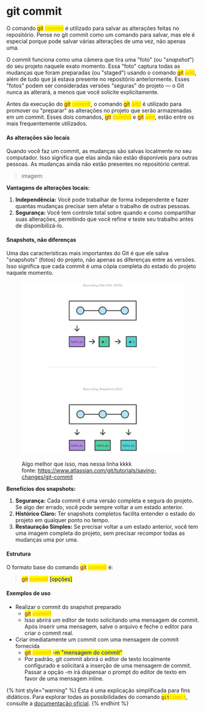 # git commit

O comando <mark style="color:purple;">git</mark> <mark style="color:orange;">commit</mark> é utilizado para salvar as alterações feitas no repositório. Pense no git commit como um comando para salvar, mas ele é especial porque pode salvar várias alterações de uma vez, não apenas uma.

O commit funciona como uma câmera que tira uma "foto" (ou "_snapshot_") do seu projeto naquele exato momento. Essa "foto" captura todas as mudanças que foram preparadas (ou "staged") usando o comando <mark style="color:purple;">git</mark> <mark style="color:orange;">add</mark>, além de tudo que já estava presente no repositório anteriormente. Esses "fotos" podem ser consideradas versões "seguras" do projeto — o Git nunca as alterará, a menos que você solicite explicitamente.

Antes da execução do <mark style="color:purple;">git</mark> <mark style="color:orange;">commit</mark>, o comando <mark style="color:purple;">git</mark> <mark style="color:orange;">add</mark> é utilizado para promover ou "preparar" as alterações no projeto que serão armazenadas em um commit. Esses dois comandos, <mark style="color:purple;">git</mark> <mark style="color:orange;">commit</mark> e <mark style="color:purple;">git</mark> <mark style="color:orange;">add</mark>, estão entre os mais frequentemente utilizados.

#### As alterações são locais

Quando você faz um commit, as mudanças são salvas localmente no seu computador. Isso significa que elas ainda não estão disponíveis para outras pessoas. As mudanças ainda não estão presentes no repositório central.

> imagem:&#x20;

**Vantagens de alterações locais:**

1. **Independência:** Você pode trabalhar de forma independente e fazer quantas mudanças precisar sem afetar o trabalho de outras pessoas.
2. **Segurança:** Você tem controle total sobre quando e como compartilhar suas alterações, permitindo que você refine e teste seu trabalho antes de disponibilizá-lo.

#### Snapshots, não diferenças

Uma das características mais importantes do Git é que ele salva "snapshots" (fotos) do projeto, não apenas as diferenças entre as versões. Isso significa que cada commit é uma cópia completa do estado do projeto naquele momento.

<figure><img src="../../../../.gitbook/assets/02.svg" alt=""><figcaption><p>Algo melhor que isso, mas nessa linha kkkk<br>fonte: <a href="https://www.atlassian.com/git/tutorials/saving-changes/git-commit">https://www.atlassian.com/git/tutorials/saving-changes/git-commit</a></p></figcaption></figure>

**Benefícios dos snapshots:**

1. **Segurança:** Cada commit é uma versão completa e segura do projeto. Se algo der errado, você pode sempre voltar a um estado anterior.
2. **Histórico Claro:** Ter snapshots completos facilita entender o estado do projeto em qualquer ponto no tempo.
3. **Restauração Simples:** Se precisar voltar a um estado anterior, você tem uma imagem completa do projeto, sem precisar recompor todas as mudanças uma por uma.

#### **Estrutura**

O formato base do comando <mark style="color:purple;">git</mark> <mark style="color:orange;">commit</mark> é:

> <mark style="color:purple;">git</mark> <mark style="color:orange;">commit</mark> <mark style="color:blue;">\[opções]</mark>

#### **Exemplos de uso**

* Realizar o commit do snapshot preparado
  * <mark style="color:purple;">git</mark> <mark style="color:orange;">commit</mark>&#x20;
  * Isso abrirá um editor de texto solicitando uma mensagem de commit. Após inserir uma mensagem, salve o arquivo e feche o editor para criar o commit real.
* Criar imediatamente um commit com uma mensagem de commit fornecida
  * <mark style="color:purple;">git</mark> <mark style="color:orange;">commit</mark> <mark style="color:blue;">-m "mensagem do commit"</mark>
  * Por padrão, git commit abrirá o editor de texto localmente configurado e solicitará a inserção de uma mensagem de commit. Passar a opção -m irá dispensar o prompt do editor de texto em favor de uma mensagem inline.



{% hint style="warning" %}
Esta é uma explicação simplificada para fins didáticos. Para explorar todas as possibilidades do comando <mark style="color:purple;">`git`</mark><mark style="color:orange;">`commit`</mark>, consulte a [documentação oficial](https://git-scm.com/docs/git-commit/pt\_BR).
{% endhint %}
